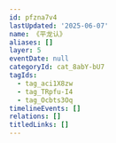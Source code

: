 ```yaml
---
id: pfzna7v4
lastUpdated: '2025-06-07'
name: 《平龙认》
aliases: []
layer: 5
eventDate: null
categoryId: cat_8abY-bU7
tagIds:
  - tag_aci1X8zw
  - tag_TRpfu-I4
  - tag_Ocbts3Oq
timelineEvents: []
relations: []
titledLinks: []
---
```


